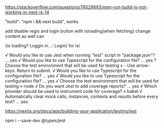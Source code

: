 https://stackoverflow.com/questions/78029693/npm-run-build-is-not-working-in-next-js-14

"build": "npm i && next build", works

add disable regis and login button with isloading(when fetching)
change content as well can

{is loading? Loggin in...: Login} for isi


√ Would you like to use Jest when running "test" script in "package.json"? ... yes
√ Would you like to use Typescript for the configuration file? ... yes
? Choose the test environment that will be used for testing » - Use arrow-keys. Return to submit.
√ Would you like to use Typescript for the configuration file? ... yes
√ Would you like to use Typescript for the configuration file? ... yes
√ Choose the test environment that will be used for testing » node
√ Do you want Jest to add coverage reports? ... yes
√ Which provider should be used to instrument code for coverage? » babel
√ Automatically clear mock calls, instances, contexts and results before every test? ... yes

https://nextjs.org/docs/app/building-your-application/testing/jest

npm i --save-dev @types/jest